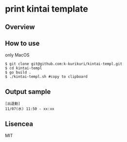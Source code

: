# print kintai template

## Overview

## How to use
only MacOS

```
$ git clone git@github.com:k-kurikuri/kintai-templ.git
$ cd kintai-templ
$ go build .
$ ./kintai-templ.sh #copy to clipboard
```

## Output sample

```
[出退勤]
11/07(水) 11:50 - xx:xx
```

## Lisencea
MIT
